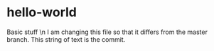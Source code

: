 # hello-world
Basic stuff \n
I am changing this file so that it differs from the master branch. This string of text is the commit.
